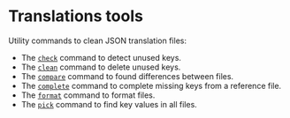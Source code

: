 # Translations tools

Utility commands to clean JSON translation files:

- The [`check`](./src/check/README.md) command to detect unused keys.
- The [`clean`](./src/clean/README.md) command to delete unused keys.
- The [`compare`](./src/compare/README.md) command to found differences between files.
- The [`complete`](./src/complete/README.md) command to complete missing keys from a reference file.
- The [`format`](./src/format/README.md) command to format files.
- The [`pick`](./src/pick/README.md) command to find key values in all files.
